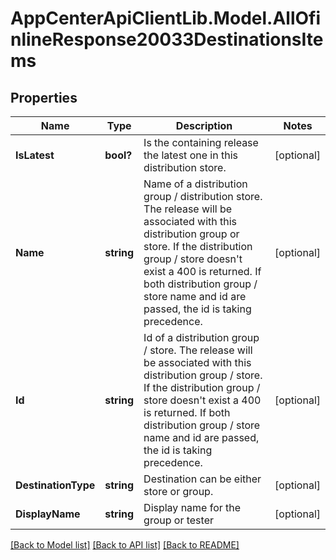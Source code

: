 # AppCenterApiClientLib.Model.AllOfinlineResponse20033DestinationsItems
## Properties

Name | Type | Description | Notes
------------ | ------------- | ------------- | -------------
**IsLatest** | **bool?** | Is the containing release the latest one in this distribution store. | [optional] 
**Name** | **string** | Name of a distribution group / distribution store. The release will be associated with this distribution group or store. If the distribution group / store doesn&#x27;t exist a 400 is returned. If both distribution group / store name and id are passed, the id is taking precedence. | [optional] 
**Id** | **string** | Id of a distribution group / store. The release will be associated with this distribution group / store. If the distribution group / store doesn&#x27;t exist a 400 is returned. If both distribution group / store name and id are passed, the id is taking precedence. | [optional] 
**DestinationType** | **string** | Destination can be either store or group. | [optional] 
**DisplayName** | **string** | Display name for the group or tester | [optional] 

[[Back to Model list]](../README.md#documentation-for-models) [[Back to API list]](../README.md#documentation-for-api-endpoints) [[Back to README]](../README.md)

